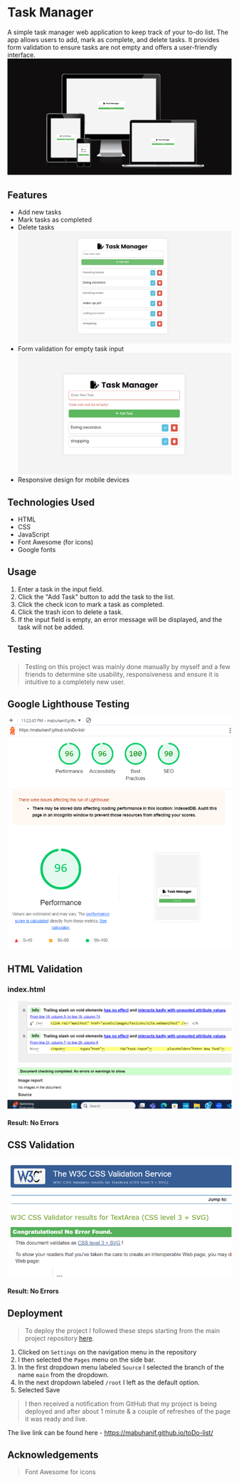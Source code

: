 # Task Manager

A simple task manager web application to keep track of your to-do list. The app allows users to add, mark as complete, and delete tasks. It provides form validation to ensure tasks are not empty and offers a user-friendly interface.
![am I responsive screenshoot](assets/images/features/amIResponsive.png)

## Features

- Add new tasks
- Mark tasks as completed
- Delete tasks
![All features](assets/images/features/completedTasks.png)
- Form validation for empty task input
![Form Validation](assets/images/features/formValidation.png)
- Responsive design for mobile devices

  


## Technologies Used
  - HTML
  - CSS
  - JavaScript
  - Font Awesome (for icons)
  - Google fonts

## Usage
1. Enter a task in the input field.
2. Click the "Add Task" button to add the task to the list.
3. Click the check icon to mark a task as completed.
4. Click the trash icon to delete a task.
5. If the input field is empty, an error message will be displayed, and the task will not be added.
## Testing
> Testing on this project was mainly done manually by myself and a few friends to determine site usability, responsiveness and ensure it is intuitive to a completely new user.
## Google Lighthouse Testing
![google lighthouse](assets/images/testing/lightHouse.png)

## HTML Validation

### index.html
![W3 html Check](assets/images/testing/htmlValidation.png)
#### Result: No Errors


## CSS Validation

![W3 style.css Check](assets/images/testing/cssValidation.png)
#### Result: No Errors

## Deployment

> To deploy the project I followed these steps starting from the main project repository [here](https://mabuhanif.github.io/toDo-list/).

 1. Clicked on `Settings` on the navigation menu in the repository
 2. I then selected the `Pages` menu on the side bar.
 3. In the first dropdown menu labeled `Source` I selected the branch of the name `main` from the dropdown.
 4. In the next dropdown labeled `/root` I left as the default option.
 5. Selected Save
 
> I then received a notification from GitHub that my project is being deployed and after about 1 minute & a couple of refreshes of the page it was ready and live.

The live link can be found here - https://mabuhanif.github.io/toDo-list/

## Acknowledgements

> Font Awesome for icons